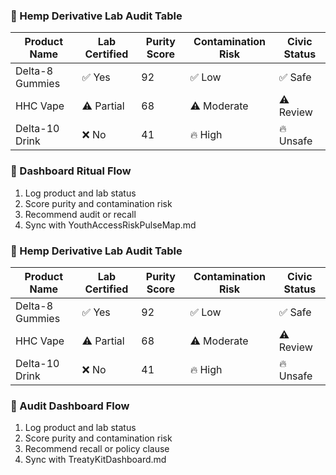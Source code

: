 ### 🧪 Hemp Derivative Lab Audit Table
| Product Name     | Lab Certified | Purity Score | Contamination Risk | Civic Status |
|------------------|----------------|---------------|---------------------|----------------|
| Delta-8 Gummies  | ✅ Yes          | 92            | ✅ Low               | ✅ Safe  
| HHC Vape         | ⚠️ Partial      | 68            | ⚠️ Moderate          | ⚠️ Review  
| Delta-10 Drink   | ❌ No           | 41            | 🔥 High              | 🔥 Unsafe  

### 🔄 Dashboard Ritual Flow
1. Log product and lab status  
2. Score purity and contamination risk  
3. Recommend audit or recall  
4. Sync with YouthAccessRiskPulseMap.md

### 🧪 Hemp Derivative Lab Audit Table
| Product Name     | Lab Certified | Purity Score | Contamination Risk | Civic Status |
|------------------|----------------|---------------|---------------------|----------------|
| Delta-8 Gummies  | ✅ Yes          | 92            | ✅ Low               | ✅ Safe  
| HHC Vape         | ⚠️ Partial      | 68            | ⚠️ Moderate          | ⚠️ Review  
| Delta-10 Drink   | ❌ No           | 41            | 🔥 High              | 🔥 Unsafe  

### 🔄 Audit Dashboard Flow
1. Log product and lab status  
2. Score purity and contamination risk  
3. Recommend recall or policy clause  
4. Sync with TreatyKitDashboard.md
